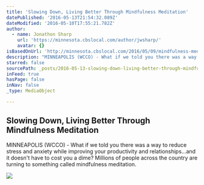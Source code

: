 ```yaml
---
title: 'Slowing Down, Living Better Through Mindfulness Meditation'
datePublished: '2016-05-13T21:54:32.089Z'
dateModified: '2016-05-10T17:55:21.782Z'
author:
  - name: Jonathon Sharp
    url: 'https://minnesota.cbslocal.com/author/jwsharp/'
    avatar: {}
isBasedOnUrl: 'http://minnesota.cbslocal.com/2016/05/09/mindfulness-meditation-health/'
description: "MINNEAPOLIS (WCCO) - What if we told you there was a way to reduce stress and anxiety while improving your productivity and relationships...and it doesn't have to cost you a dime? Millions of people across the country are turning to something called mindfulness meditation."
starred: false
sourcePath: _posts/2016-05-13-slowing-down-living-better-through-mindfulness-meditation.md
inFeed: true
hasPage: false
inNav: false
_type: MediaObject

---
```

<article style=""><h1>Slowing Down, Living Better Through Mindfulness Meditation</h1><p>MINNEAPOLIS (WCCO) - What if we told you there was a way to reduce stress and anxiety while improving your productivity and relationships...and it doesn't have to cost you a dime? Millions of people across the country are turning to something called mindfulness meditation.</p><img src="https://i0.wp.com/cbsminnesota.files.wordpress.com/2016/05/mindfulness-meditation.jpg?fit=440%2C330&amp;ssl=1" /></article>
